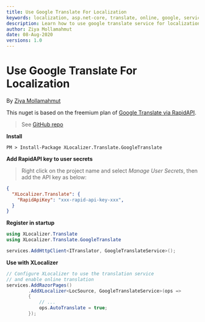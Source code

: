 ```yaml
---
title: Use Google Translate For Localization
keywords: localization, asp.net-core, translate, online, google, service
description: Learn how to use google translate service for localization of Asp.Net Core web apps with XLocalizer.Translate.
author: Ziya Mollamahmut
date: 08-Aug-2020
versions: 1.0
---
```


# Use Google Translate For Localization

By [Ziya Mollamahmut][0]

This nuget is based on the freemium plan of [Google Translate via RapidAPI](https://rapidapi.com/googlecloud/api/google-translate1).
> See [GitHub repo](https://github.com/LazZiya/XLocalizer.Translate.GoogleTranslate/)

**Install**
````
PM > Install-Package XLocalizer.Translate.GoogleTranslate
````

**Add RapidAPI key to user secrets**
> Right click on the project name and select _Manage User Secrets_, then add the API key as below:

````json
{
  "XLocalizer.Translate": {
    "RapidApiKey": "xxx-rapid-api-key-xxx",
  }
}
````

**Register in startup**
````csharp
using XLocalizer.Translate
using XLocalizer.Translate.GoogleTranslate

services.AddHttpClient<ITranslator, GoogleTranslateService>();
````

**Use with XLocalizer**
````csharp
// Configure XLocalizer to use the translation service 
// and enable online translation
services.AddRazorPages()
        .AddXLocalizer<LocSource, GoogleTranslateService>(ops =>
        {
            // ...
            ops.AutoTranslate = true;
        });
````

[0]:https://github.com/LazZiya